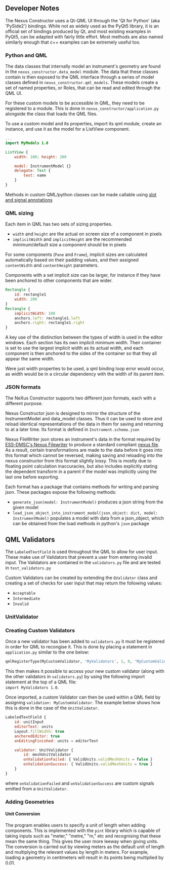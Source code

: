 ## Developer Notes

The Nexus Constructor uses a Qt-QML UI through the 'Qt for Python' (aka
'PySide2') bindings. While not as widely used as the PyQt5 library, it is an
official set of bindings produced by Qt, and most existing examples in PyQt5,
can be adapted with fairly little effort. Most methods are also named similarly
enough that c++ examples can be extremely useful too.

### Python and QML

The data classes that internally model an instrument's geometry are found in the
`nexus_constructor.data_model` module. The data that these classes contain is
then exposed to the QML interface through a series of model classes defined in
`nexus_constructor.qml_models`. These models create a set of named
properties, or Roles, that can be read and edited through the QML UI.

For these custom models to be accessible in QML, they need to be registered to a
module. This is done in `nexus_constructor/application.py` alongside the
class that loads the QML files.

To use a custom model and its properties, import its qml module, create an
instance, and use it as the model for a ListView component.
```qml
...
import MyModels 1.0

ListView {
    width: 100; height: 200

    model: InstrumentModel {}
    delegate: Text {
        text: name
    }
}
```

Methods in custom QML/python classes can be made callable using
[slot and signal annotations](https://wiki.qt.io/Qt_for_Python_Signals_and_Slots)

### QML sizing

Each item in QML has two sets of sizing properties.

- `width` and `height` are the actual on screen size of a component in pixels
- `implicitWidth` and `implicitHeight` are the recommended minimum/default size
a component should be in pixels
 
For some components (`Pane` and `Frame`), implicit sizes are calculated
automatically based on their padding values, and their assigned `contentWidth`
and `contentHeight` parameters.
 
Components with a set implicit size can be larger, for instance if they have
been anchored to other components that are wider.
```qml
Rectangle {
    id: rectangle1
    width: 200
}
Rectangle {
    implicitWidth: 100
    anchors.left: rectangle1.left
    anchors.right: rectangle1.right
}
```
A key use of the distinction between the types of width is used in the editor
windows. Each section has its own implicit minimum width. Their container is set
to use the largest implicit width as its actual width, and each component is
then anchored to the sides of the container so that they all appear the same
width.

Were just width properties to be used, a qml binding loop error would occur, as
width would be in a circular dependency with the width of its parent item.

### JSON formats

The NeXus Constructor supports two different json formats, each with a
different purpose.

Nexus Constructor json is designed to mirror the structure of the 
InstrumentModel and data_model classes. Thus it can be used to store and reload
identical representations of the data in them for saving and returning to at a
later time. Its format is defined in `Instrument.schema.json`

Nexus FileWriter json stores an instrument's data in the format required by
[ESS-DMSC's Nexus Filewriter](https://github.com/ess-dmsc/kafka-to-nexus/)
to produce a standard compliant [nexus file](https://www.nexusformat.org/).
As a result, certain transformations are made to the data before it goes into
this format which cannot be reversed, making saving and reloading into the
nexus constructor from this format slightly lossy. This is mostly due to
floating point calculation inaccuracies, but also includes explicitly stating
the dependent transform in a parent if the model was implicitly using the last
one before exporting.

Each format has a package that contains methods for writing and parsing json.
These packages expose the following methods:

 - `generate_json(model: InstrumentModel)`
 produces a json string from the given model
 - `load_json_object_into_instrument_model(json_object: dict, model: InstrumentModel)`
 populates a model with data from a json_object, which can be obtained from the
 load methods in python's `json` package
 
## QML Validators

The `LabeledTextField` is used throughout the QML to allow for user input. These make use of Validators that prevent a user from entering invalid input. The Validators are contained in the `validators.py` file and are tested in `test_validators.py` 

Custom Validators can be created by extending the `QValidator` class and creating a set of checks for user input that may return the following values:
- `Acceptable`
- `Intermediate`
- `Invalid`

### UnitValidator

### Creating Custom Validators

Once a new validator has been added to `validators.py` it must be registered in order for QML to recongise it. This is done by placing a statement in `application.py` similar to the one below:
```python
qmlRegisterType(MyCustomValidator, 'MyValidators', 1, 0, 'MyCustomValidator')
```

This then makes it possible to access your new custom validator (along with the other validators in `validators.py`) by using the following import statement at the top of a QML file:  
`import MyValidators 1.0`.

Once imported, a custom Validator can then be used within a QML field by assigning `validation: MyCustomValidator`. The example below shows how this is done in the case of the `UnitValidator`.  

```qml
LabeledTextField {
    id: unitInput
    editorText: units
    Layout.fillWidth: true
    anchoredEditor: true
    onEditingFinished: units = editorText

    validator: UnitValidator {
        id: meshUnitValidator
        onValidationFailed: { ValidUnits.validMeshUnits = false }
        onValidationSuccess: { ValidUnits.validMeshUnits = true }
    }
}
```

where `onValidationFailed` and `onValidationSuccess` are custom signals emitted from a `UnitValidator`.

### Adding Geometries

#### Unit Conversion

The program enables users to specify a unit of length when adding components. This is implemented with the `pint` library which is capable of taking inputs such as "meter," "metre," "m," etc and recognising that these mean the same thing. This gives the user more leeway when giving units. The conversion is carried out by viewing meters as the default unit of length and multiplying the relevant values by length in meters. For example, loading a geometry in centimeters will result in its points being multiplied by 0.01.
